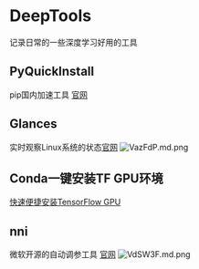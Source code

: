 # DeepTools
记录日常的一些深度学习好用的工具
## PyQuickInstall
pip国内加速工具 [官网](https://github.com/yhangf/PyQuickInstall)
## Glances
实时观察Linux系统的状态[官网](https://nicolargo.github.io/glances/)
![VazFdP.md.png](https://s2.ax1x.com/2019/06/06/VazFdP.md.png)
## Conda一键安装TF GPU环境
[快速便捷安装TensorFlow GPU](https://zhuanlan.zhihu.com/p/52855512)
## nni 
微软开源的自动调参工具 [官网](https://github.com/Microsoft/nni)
![VdSW3F.md.png](https://s2.ax1x.com/2019/06/06/VdSW3F.md.png)

